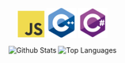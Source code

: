 <div align="center">
  <img src="https://github.com/devicons/devicon/blob/master/icons/javascript/javascript-original.svg" width=55 height=55> 
  <img src="https://github.com/devicons/devicon/blob/master/icons/cplusplus/cplusplus-original.svg" width=60 height=60> 
  <img src="https://github.com/devicons/devicon/blob/master/icons/csharp/csharp-original.svg" width=60 height=60>

  ![Github Stats](https://github-readme-stats-navy-two-40.vercel.app/api?username=PlayboyPrime&theme=dark&show_icons=true&custom_title=Github%20Stats&hide_rank=true&include_all_commits=true&line_height=28)
  ![Top Languages](https://github-readme-stats.vercel.app/api/top-langs?username=PlayboyPrime&theme=dark&show_icons=true&custom_title=Top%20Languages&layout=donut&line_height=28)
</div>
